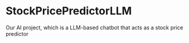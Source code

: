 # StockPricePredictorLLM
Our AI project, which is a LLM-based chatbot that acts as a stock price predictor
